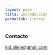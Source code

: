 ```yaml
---
layout: page
title: Introducción
permalink: /intro/
---
```


### Contacto

[kid.alien@gmail.com](mailto:kid.alien@gmail.com)

